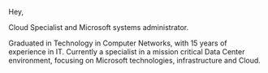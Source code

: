 Hey,

Cloud Specialist and Microsoft systems administrator.

Graduated in Technology in Computer Networks, with 15 years of experience in IT. Currently a specialist in a mission critical Data Center environment, 
focusing on Microsoft technologies, infrastructure and Cloud.
